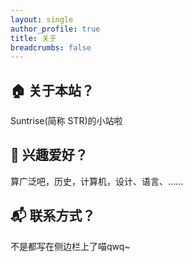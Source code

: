 ```yaml
---
layout: single
author_profile: true
title: 关于
breadcrumbs: false
---
```


## 🏠 关于本站？
Suntrise(简称 STR)的小站啦

## 🎨 兴趣爱好？
算广泛吧，历史，计算机，设计、语言、……

## 📬 联系方式？
不是都写在侧边栏上了喵qwq~


